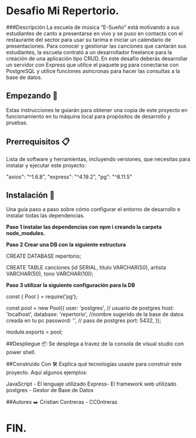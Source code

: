 # Desafio Mi Repertorio.

###Descripción
La escuela de música “E-Sueño” está motivando a sus estudiantes de canto a presentarse en vivo y se puso en contacto con el restaurante del sector para usar su tarima e iniciar un calendario de presentaciones. Para conocer y gestionar las canciones que cantarán sus estudiantes, la escuela contrató a un desarrollador freelance para la creación de una aplicación tipo CRUD.
En este desafío deberás desarrollar un servidor con Express que utilice el paquete pg para conectarse con PostgreSQL y utilice funciones asíncronas para hacer las consultas a la base de datos.

## Empezando 🚀
Estas instrucciones te guiarán para obtener una copia de este proyecto en funcionamiento en tu máquina local para propósitos de desarrollo y pruebas.

## Prerrequisitos 📋
Lista de software y herramientas, incluyendo versiones, que necesitas para instalar y ejecutar este proyecto:

"axios": "^1.6.8",
 "express": "^4.19.2",
 "pg": "^8.11.5"


## Instalación 🔧
Una guía paso a paso sobre cómo configurar el entorno de desarrollo e instalar todas las dependencias.

**Paso 1 instalar las dependencias con npm i creando la carpeta node_modules.**

**Paso 2 Crear una DB con la siguiente estructura**

CREATE DATABASE repertorio;

CREATE TABLE canciones (id SERIAL, titulo VARCHAR(50), artista VARCHAR(50), tono VARCHAR(10));

**Paso 3 utilizar la siguiente configuración para la DB**

const { Pool } = require('pg');

const pool = new Pool({
    user: 'postgres', // usuario de postgres
    host: 'localhost',
    database: 'repertorio', //nombre sugerido de la base de datos creada en tu pc
    password: '', // pass de postgres
    port: 5432,
});

module.exports = pool;

##Despliegue 📦
Se desplega a travez de la consola de visual studio con power shell.

##Construido Con 🛠️
Explica qué tecnologías usaste para construir este proyecto. Aquí algunos ejemplos:

JavaScript - El lenguaje utilizado
Express- El framework web utilizado
postgres - Gestor de Base de Datos

##Autores ✒️
Cristian Contreras - CC0ntreras

# FIN.
